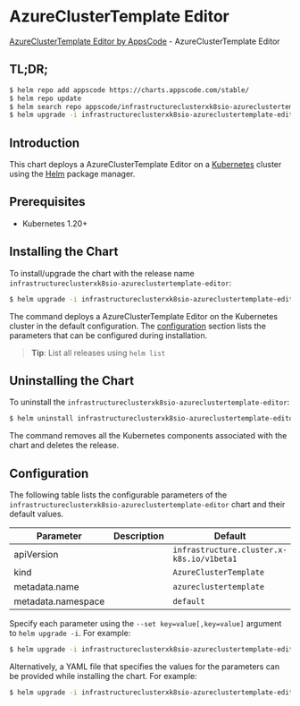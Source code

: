# AzureClusterTemplate Editor

[AzureClusterTemplate Editor by AppsCode](https://appscode.com) - AzureClusterTemplate Editor

## TL;DR;

```bash
$ helm repo add appscode https://charts.appscode.com/stable/
$ helm repo update
$ helm search repo appscode/infrastructureclusterxk8sio-azureclustertemplate-editor --version=v0.25.0
$ helm upgrade -i infrastructureclusterxk8sio-azureclustertemplate-editor appscode/infrastructureclusterxk8sio-azureclustertemplate-editor -n default --create-namespace --version=v0.25.0
```

## Introduction

This chart deploys a AzureClusterTemplate Editor on a [Kubernetes](http://kubernetes.io) cluster using the [Helm](https://helm.sh) package manager.

## Prerequisites

- Kubernetes 1.20+

## Installing the Chart

To install/upgrade the chart with the release name `infrastructureclusterxk8sio-azureclustertemplate-editor`:

```bash
$ helm upgrade -i infrastructureclusterxk8sio-azureclustertemplate-editor appscode/infrastructureclusterxk8sio-azureclustertemplate-editor -n default --create-namespace --version=v0.25.0
```

The command deploys a AzureClusterTemplate Editor on the Kubernetes cluster in the default configuration. The [configuration](#configuration) section lists the parameters that can be configured during installation.

> **Tip**: List all releases using `helm list`

## Uninstalling the Chart

To uninstall the `infrastructureclusterxk8sio-azureclustertemplate-editor`:

```bash
$ helm uninstall infrastructureclusterxk8sio-azureclustertemplate-editor -n default
```

The command removes all the Kubernetes components associated with the chart and deletes the release.

## Configuration

The following table lists the configurable parameters of the `infrastructureclusterxk8sio-azureclustertemplate-editor` chart and their default values.

|     Parameter      | Description |                       Default                        |
|--------------------|-------------|------------------------------------------------------|
| apiVersion         |             | <code>infrastructure.cluster.x-k8s.io/v1beta1</code> |
| kind               |             | <code>AzureClusterTemplate</code>                    |
| metadata.name      |             | <code>azureclustertemplate</code>                    |
| metadata.namespace |             | <code>default</code>                                 |


Specify each parameter using the `--set key=value[,key=value]` argument to `helm upgrade -i`. For example:

```bash
$ helm upgrade -i infrastructureclusterxk8sio-azureclustertemplate-editor appscode/infrastructureclusterxk8sio-azureclustertemplate-editor -n default --create-namespace --version=v0.25.0 --set apiVersion=infrastructure.cluster.x-k8s.io/v1beta1
```

Alternatively, a YAML file that specifies the values for the parameters can be provided while
installing the chart. For example:

```bash
$ helm upgrade -i infrastructureclusterxk8sio-azureclustertemplate-editor appscode/infrastructureclusterxk8sio-azureclustertemplate-editor -n default --create-namespace --version=v0.25.0 --values values.yaml
```
